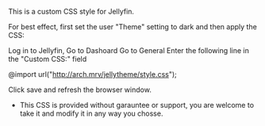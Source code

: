 This is a custom CSS style for Jellyfin.

For best effect, first set the user "Theme" setting to dark and then apply the CSS:


Log in to Jellyfin,
Go to Dashoard
Go to General
Enter the following line in the "Custom CSS:" field

@import url("http://arch.mrv/jellytheme/style.css");

Click save and refresh the browser window.


*  This CSS is provided without garauntee or support, you are welcome to take it and modify it in any way you chosse.

